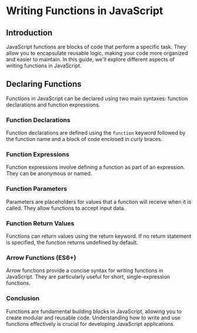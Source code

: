 # Writing Functions in JavaScript

## Introduction
JavaScript functions are blocks of code that perform a specific task. They allow you to encapsulate reusable logic, making your code more organized and easier to maintain. In this guide, we'll explore different aspects of writing functions in JavaScript.

## Declaring Functions
Functions in JavaScript can be declared using two main syntaxes: function declarations and function expressions.

### Function Declarations
Function declarations are defined using the `function` keyword followed by the function name and a block of code enclosed in curly braces.

### Function Expressions
Function expressions involve defining a function as part of an expression. They can be anonymous or named.

### Function Parameters
Parameters are placeholders for values that a function will receive when it is called. They allow functions to accept input data.

### Function Return Values
Functions can return values using the return keyword. If no return statement is specified, the function returns undefined by default.

### Arrow Functions (ES6+)
Arrow functions provide a concise syntax for writing functions in JavaScript. They are particularly useful for short, single-expression functions.

### Conclusion
Functions are fundamental building blocks in JavaScript, allowing you to create modular and reusable code. Understanding how to write and use functions effectively is crucial for developing JavaScript applications.